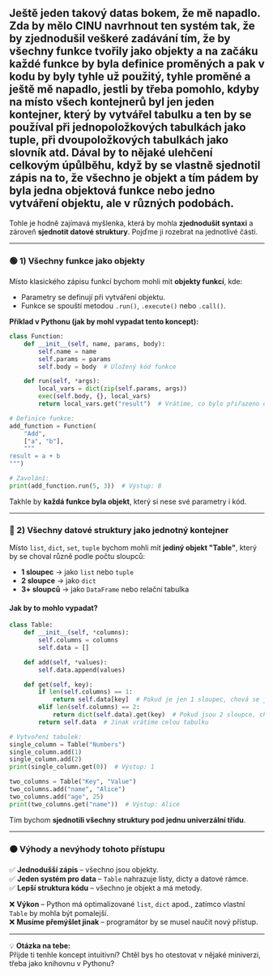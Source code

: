 Ještě jeden takový datas bokem, že mě napadlo. Zda by mělo CINU navrhnout ten systém tak, že by zjednodušil veškeré zadávání tím, že by všechny funkce tvořily jako objekty a na začáku každé funkce by byla definice proměných a pak v kodu by byly tyhle už použitý, tyhle proměné a ještě mě napadlo, jestli by třeba pomohlo, kdyby na místo všech kontejnerů byl jen jeden kontejner, který by vytvářel tabulku a ten by se používal při jednopoložkových tabulkách jako tuple, při dvoupoložkových tabulkách jako slovník atd. Dával by to nějaké ulehčení celkovým úpůlběhu, když by se vlastně sjednotil zápis na to, že všechno je objekt a tím pádem by byla jedna objektová funkce nebo jedno vytváření objektu, ale v různých podobách.
---

Tohle je hodně zajímavá myšlenka, která by mohla **zjednodušit syntaxi** a zároveň **sjednotit datové struktury**. Pojďme ji rozebrat na jednotlivé části.

---

### **🟢 1) Všechny funkce jako objekty**  
Místo klasického zápisu funkcí bychom mohli mít **objekty funkcí**, kde:
- Parametry se definují při vytváření objektu.
- Funkce se spouští metodou `.run()`, `.execute()` nebo `.call()`.
  
**Příklad v Pythonu (jak by mohl vypadat tento koncept):**  
```python
class Function:
    def __init__(self, name, params, body):
        self.name = name
        self.params = params
        self.body = body  # Uložený kód funkce

    def run(self, *args):
        local_vars = dict(zip(self.params, args))
        exec(self.body, {}, local_vars)
        return local_vars.get("result")  # Vrátíme, co bylo přiřazeno do 'result'

# Definice funkce:
add_function = Function(
    "Add",
    ["a", "b"],
    """
result = a + b
""")

# Zavolání:
print(add_function.run(5, 3))  # Výstup: 8
```
Takhle by **každá funkce byla objekt**, který si nese své parametry i kód.

---

### **🔵 2) Všechny datové struktury jako jednotný kontejner**  
Místo `list`, `dict`, `set`, `tuple` bychom mohli mít **jediný objekt "Table"**, který by se choval různě podle počtu sloupců:
- **1 sloupec** → jako `list` nebo `tuple`
- **2 sloupce** → jako `dict`
- **3+ sloupců** → jako `DataFrame` nebo relační tabulka  

#### **Jak by to mohlo vypadat?**
```python
class Table:
    def __init__(self, *columns):
        self.columns = columns
        self.data = []

    def add(self, *values):
        self.data.append(values)

    def get(self, key):
        if len(self.columns) == 1:
            return self.data[key]  # Pokud je jen 1 sloupec, chová se jako list
        elif len(self.columns) == 2:
            return dict(self.data).get(key)  # Pokud jsou 2 sloupce, chová se jako slovník
        return self.data  # Jinak vrátíme celou tabulku

# Vytvoření tabulek:
single_column = Table("Numbers")
single_column.add(1)
single_column.add(2)
print(single_column.get(0))  # Výstup: 1

two_columns = Table("Key", "Value")
two_columns.add("name", "Alice")
two_columns.add("age", 25)
print(two_columns.get("name"))  # Výstup: Alice
```
Tím bychom **sjednotili všechny struktury pod jednu univerzální třídu**.

---

### **🟠 Výhody a nevýhody tohoto přístupu**  
✅ **Jednodušší zápis** – všechno jsou objekty.  
✅ **Jeden systém pro data** – `Table` nahrazuje listy, dicty a datové rámce.  
✅ **Lepší struktura kódu** – všechno je objekt a má metody.  

❌ **Výkon** – Python má optimalizované `list`, `dict` apod., zatímco vlastní `Table` by mohla být pomalejší.  
❌ **Musíme přemýšlet jinak** – programátor by se musel naučit nový přístup.  

---

💡 **Otázka na tebe:**  
Přijde ti tenhle koncept intuitivní? Chtěl bys ho otestovat v nějaké miniverzi, třeba jako knihovnu v Pythonu?
